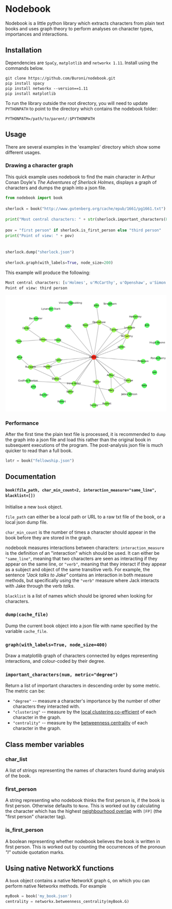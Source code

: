 # Nodebook

Nodebook is a little python library which extracts characters from plain text books and 
uses graph theory to perform analyses on character types,
importances and interactions. 

## Installation

Dependencies are `SpaCy`, `matplotlib` and `networkx 1.11`. Install using the commands below.

```
git clone https://github.com/Buroni/nodebook.git
pip install spacy
pip install networkx --version==1.11 
pip install matplotlib
```

To run the library outside the root directory, you will need to update `PYTHONPATH` to point to the directory which contains the 
nodebook folder:

```
PYTHONPATH=/path/to/parent/:$PYTHONPATH
```

## Usage

There are several examples in the 'examples' directory which show some different usages.

### Drawing a character graph
This quick example uses nodebook to find the main character in 
Arthur Conan Doyle's *The Adventures of Sherlock Holmes*, displays 
a graph of characters and dumps the graph
into a json file.

```python
from nodebook import book

sherlock = book("http://www.gutenberg.org/cache/epub/1661/pg1661.txt")

print("Most central characters: " + str(sherlock.important_characters(8)))

pov = "first person" if sherlock.is_first_person else "third person"
print("Point of view: " + pov)


sherlock.dump("sherlock.json")

sherlock.graph(with_labels=True, node_size=200)

```

This example will produce the following:

```python
Most central characters: [u'Holmes', u'McCarthy', u'Openshaw', u'Simon', u'Rucastle', u'Mary', u'Hunter', u'Watson']
Point of view: third person
```

![Sherlock Graph](sherlock_graph.png)

### Performance

After the first time the plain text file is processed,
it is recommended to `dump` the graph into a json file and load
this rather than the original book in subsequent executions of 
the program. The post-analysis json file is much quicker to read
than a full book.

```python
lotr = book("fellowship.json")
```

## Documentation

#### `book(file_path, char_min_count=2, interaction_measure="same_line", blacklist=[])`

Initialise a new `book` object. 

`file_path` can either be a local path or URL to a raw txt file of the book, or a local json dump file.

`char_min_count` is the number of times a character
should appear in the book before they are stored in the graph. 

nodebook measures interactions between characters: 
`interaction_measure` is the definition of an "interaction"
which should be used. It can either be `"same_line"`, meaning
that two characters are seen as interacting if they appear on the same line,
or `"verb"`, meaning that they interact if they appear as a subject
and object of the same transitive verb. For example, the sentence 
*"Jack talks to Jake"* contains an interaction in both measure
methods, but specifically using the `"verb"` measure where Jack
interacts with Jake through the verb *talks*.

`blacklist` is a list of names which should be ignored when
looking for characters.

### `dump(cache_file)`

Dump the current book object into a json file with name specified
by the variable `cache_file`.

### `graph(with_labels=True, node_size=400)`

Draw a matplotlib graph of characters connected by edges representing
 interactions, and colour-coded by
their degree.

### `important_characters(num, metric="degree")`

Return a list of important characters in descending order by some
metric. The metric can be:

* `"degree"` -- measure a character's importance by the number of 
other characters they interacted with.
* `"clustering"` -- measure by the [local clustering co-efficient](https://en.wikipedia.org/wiki/Clustering_coefficient#Local_clustering_coefficient) of each
character in the graph.
* `"centrality"` -- measure by the [betweenness centrality](https://en.wikipedia.org/wiki/Betweenness_centrality) of each character
in the graph.

## Class member variables

### char_list

A list of strings representing the names of characters found
during analysis of the book.

### first_person

A string representing who nodebook thinks the first person is,
if the book is first person. Otherwise defaults to `None`. This 
is worked out by calculating the character which has the highest
[neighbourhood overlap](http://eng.uok.ac.ir/esmaili/teaching/spring2012/sna/slides/Lecture2.pdf) with `[FP]` (the "first person" character tag).


### is_first_person

A boolean representing whether nodebook believes the book
is written in first person. This is worked out by counting the occurrences
of the pronoun *"I"* outside quotation marks.

## Using native NetworkX functions

A `book` object contains a native NetworkX graph `G`, on which you can perform native Networkx methods. For example

```python
myBook = book('my_book.json')
centrality = networkx.betweenness_centrality(myBook.G)
```

